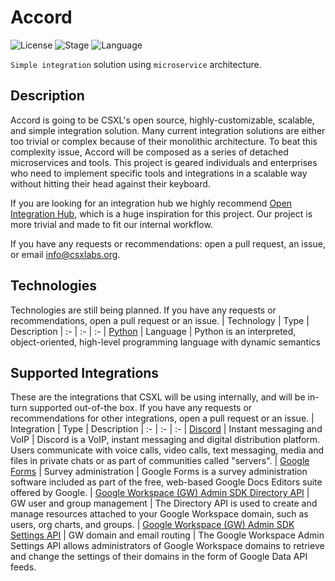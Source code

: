 # Accord
 
![License](https://img.shields.io/github/license/CSXL/accord?style=flat-square)
![Stage](https://img.shields.io/badge/stage-planning-blue?style=flat-square)
![Language](https://img.shields.io/badge/language-python-informational?style=flat-square&logo=python)
 
`Simple integration` solution using `microservice` architecture.
 
## Description
 
Accord is going to be CSXL's open source, highly-customizable, scalable, and simple integration solution. Many current 
integration solutions are either too trivial or complex because of their monolithic architecture. To beat this 
complexity issue, Accord will be composed as a series of detached microservices and tools. This project is geared 
individuals and enterprises who need to implement specific tools and integrations in a scalable way without hitting 
their head against their keyboard.
 
If you are looking for an integration hub we highly recommend 
[Open Integration Hub](https://github.com/openintegrationhub/openintegrationhub), which is a huge inspiration for this 
project. Our project is more trivial and made to fit our internal workflow.

If you have any requests or recommendations: open a pull request, an issue, or email [info@csxlabs.org](mailto:info@csxlabs.org).
## Technologies
 
Technologies are still being planned. If you have any requests or recommendations, open a pull request or an issue. 
| Technology | Type | Description | 
:- | :- | :-
| [Python](https://www.python.org/) | Language | Python is an interpreted, object-oriented, high-level programming language with dynamic semantics

## Supported Integrations
 
These are the integrations that CSXL will be using internally, and will be in-turn supported out-of-the box. 
If you have any requests or recommendations for other integrations, open a pull request or an issue. 
| Integration | Type | Description | 
:- | :- | :-
| [Discord](https://www.discord.com/) | Instant messaging and VoIP | Discord is a VoIP, instant messaging and digital distribution platform. Users communicate with voice calls, video calls, text messaging, media and files in private chats or as part of communities called "servers".
| [Google Forms](https://developers.google.com/forms/api/reference/rest) | Survey administration | Google Forms is a survey administration software included as part of the free, web-based Google Docs Editors suite offered by Google.
| [Google Workspace (GW) Admin SDK Directory API](https://developers.google.com/admin-sdk/directory) | GW user and group management | The Directory API is used to create and manage resources attached to your Google Workspace domain, such as users, org charts, and groups. 
| [Google Workspace (GW) Admin SDK Settings API](https://developers.google.com/admin-sdk/admin-settings) | GW domain and email routing | The Google Workspace Admin Settings API allows administrators of Google Workspace domains to retrieve and change the settings of their domains in the form of Google Data API feeds.
